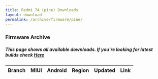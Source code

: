```yaml
---
title: Redmi 7A (pine) Downloads
layout: download
permalink: /archive/firmware/pine/
---
```


### Firmware Archive
##### This page shows all available downloads. If you're looking for latest builds check [Here](/firmware/pine/)


<div class="table-responsive-md" style="margin-top: 25px;">
<table id="firmware" class="compact table table-striped table-hover table-sm">
    <thead class="thead-dark">
        <tr>
            <th>Branch</th>
            <th>MIUI</th>
            <th>Android</th>
            <th>Region</th>
            <th>Updated</th>
            <th>Link</th>
        </tr>
    </thead>
    <script>loadFirmwareDownloads('pine', 'full')</script>
</table>
</div>
